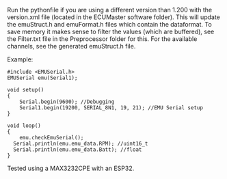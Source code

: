 Run the pythonfile if you are using a different version than 1.200 with the version.xml file (located in the ECUMaster software folder). This will update the emuStruct.h and emuFormat.h files which contain the dataformat. To save memory it makes sense to filter the values (which are buffered), see the Filter.txt file in the Preprocessor folder for this. For the available channels, see the generated emuStruct.h file.

Example:

```
#include <EMUSerial.h>
EMUSerial emu(Serial1);

void setup()
{
	Serial.begin(9600); //Debugging
	Serial1.begin(19200, SERIAL_8N1, 19, 21); //EMU Serial setup
}

void loop()
{
	emu.checkEmuSerial();
  Serial.println(emu.emu_data.RPM); //uint16_t
  Serial.println(emu.emu_data.Batt); //float  
}
 ```
 
Tested using a MAX3232CPE with an ESP32.

